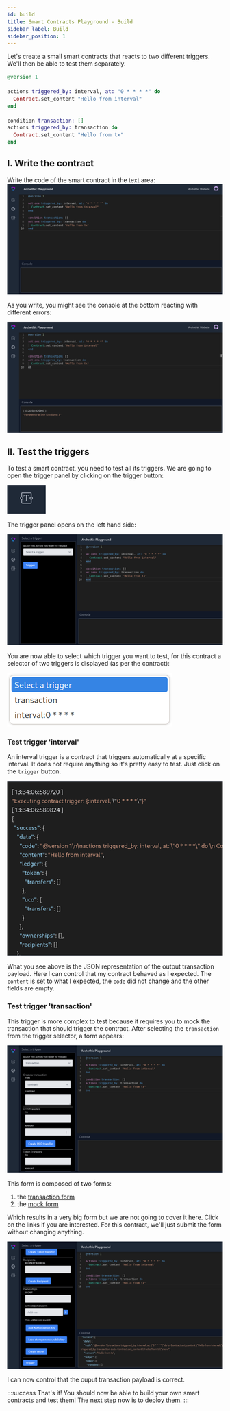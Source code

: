 ```yaml
---
id: build
title: Smart Contracts Playground - Build
sidebar_label: Build
sidebar_position: 1
---
```


Let's create a small smart contracts that reacts to two different triggers. We'll then be able to test them separately.

```elixir
@version 1

actions triggered_by: interval, at: "0 * * * *" do 
  Contract.set_content "Hello from interval"
end

condition transaction: []
actions triggered_by: transaction do 
  Contract.set_content "Hello from tx"
end
```

## I. Write the contract

Write the code of the smart contract in the text area:
![the contract is written in the textarea](/img/playground/playground_build_step1.png)

As you write, you might see the console at the bottom reacting with different errors: 

![a parsing error visible in the console](/img/playground/playground_parse_error.png)

## II. Test the triggers

To test a smart contract, you need to test all its triggers. We are going to open the trigger panel by clicking on the trigger button:

![the trigger button](/img/playground/playground_button_trigger.png)

The trigger panel opens on the left hand side: 

![the trigger panel](/img/playground/playground_trigger_panel.png)

You are now able to select which trigger you want to test, for this contract a selector of two triggers is displayed (as per the contract): 

![the trigger selector](/img/playground/playground_trigger_selector.png)

### Test trigger 'interval'

An interval trigger is a contract that triggers automatically at a specific interval. It does not require anything so it's pretty easy to test. Just click on the `trigger` button.

![the resulting transaction is displayed in the console](/img/playground/playground_build_step2a.png)

What you see above is the JSON representation of the output transaction payload. Here I can control that my contract behaved as I expected. The `content` is set to what I expected, the `code` did not change and the other fields are empty.

### Test trigger 'transaction'

This trigger is more complex to test because it requires you to mock the transaction that should trigger the contract. After selecting the `transaction` from the trigger selector, a form appears:

![the transaction form appears in the panel](/img/playground/playground_build_step2b.png)

This form is composed of two forms: 
1. the [transaction form](/build/smart-contracts/playground/transaction-form) 
1. the [mock form](/build/smart-contracts/playground/mock-form) 

Which results in a very big form but we are not going to cover it here. Click on the links if you are interested. For this contract, we'll just submit the form without changing anything. 

![the resulting transaction is displayed in the console](/img/playground/playground_build_step2c.png)

I can now control that the ouput transaction payload is correct.


:::success That's it!
You should now be able to build your own smart contracts and test them! The next step now is to [deploy them](/build/smart-contracts/playground/deploy).
:::